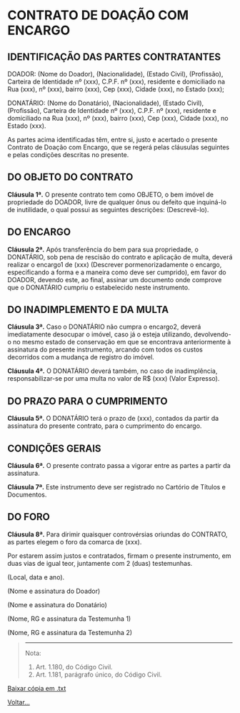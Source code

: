 # CONTRATO DE DOAÇÃO COM ENCARGO

## IDENTIFICAÇÃO DAS PARTES CONTRATANTES

DOADOR: (Nome do Doador), (Nacionalidade), (Estado Civil), (Profissão), Carteira de Identidade nº (xxx), C.P.F. nº (xxx), residente e domiciliado na Rua (xxx), nº (xxx), bairro (xxx), Cep (xxx), Cidade (xxx), no Estado (xxx);

DONATÁRIO: (Nome do Donatário), (Nacionalidade), (Estado Civil), (Profissão), Carteira de Identidade nº (xxx), C.P.F. nº (xxx), residente e domiciliado na Rua (xxx), nº (xxx), bairro (xxx), Cep (xxx), Cidade (xxx), no Estado (xxx).

As partes acima identificadas têm, entre si, justo e acertado o presente Contrato de Doação com Encargo, que se regerá pelas cláusulas seguintes e pelas condições descritas no presente.

## DO OBJETO DO CONTRATO

**Cláusula 1ª.** O presente contrato tem como OBJETO, o bem imóvel de propriedade do DOADOR, livre de qualquer ônus ou defeito que inquiná-lo de inutilidade, o qual possui as seguintes descrições: (Descrevê-lo).

## DO ENCARGO

**Cláusula 2ª.** Após transferência do bem para sua propriedade, o DONATÁRIO, sob pena de rescisão do contrato e aplicação de multa, deverá realizar o encargo1 de (xxx) (Descrever pormenorizadamente o encargo, especificando a forma e a maneira como deve ser cumprido), em favor do DOADOR, devendo este, ao final, assinar um documento onde comprove que o DONATÁRIO cumpriu o estabelecido neste instrumento.

## DO INADIMPLEMENTO E DA MULTA

**Cláusula 3ª.** Caso o DONATÁRIO não cumpra o encargo2, deverá imediatamente desocupar o imóvel, caso já o esteja utilizando, devolvendo-o no mesmo estado de conservação em que se encontrava anteriormente à assinatura do presente instrumento, arcando com todos os custos decorridos com a mudança de registro do imóvel.

**Cláusula 4ª.** O DONATÁRIO deverá também, no caso de inadimplência, responsabilizar-se por uma multa no valor de R$ (xxx) (Valor Expresso).

## DO PRAZO PARA O CUMPRIMENTO

**Cláusula 5ª.** O DONATÁRIO terá o prazo de (xxx), contados da partir da assinatura do presente contrato, para o cumprimento do encargo.

## CONDIÇÕES GERAIS

**Cláusula 6ª.** O presente contrato passa a vigorar entre as partes a partir da assinatura.

**Cláusula 7ª.** Este instrumento deve ser registrado no Cartório de Títulos e Documentos.

## DO FORO

**Cláusula 8ª.** Para dirimir quaisquer controvérsias oriundas do CONTRATO, as partes elegem o foro da comarca de (xxx).

Por estarem assim justos e contratados, firmam o presente instrumento, em duas vias de igual teor, juntamente com 2 (duas) testemunhas.

(Local, data e ano).

(Nome e assinatura do Doador)

(Nome e assinatura do Donatário)

(Nome, RG e assinatura da Testemunha 1)

(Nome, RG e assinatura da Testemunha 2)

> ________
> Nota:
> 1. Art. 1.180, do Código Civil.
> 2. Art. 1.181, parágrafo único, do Código Civil.

[Baixar cópia em .txt](../donwload/doa01.txt)

[Voltar...](./index.md)
